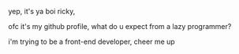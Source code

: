 yep, it's ya boi ricky,

ofc it's my github profile, what do u expect from a lazy programmer?

i'm trying to be a front-end developer, cheer me up
